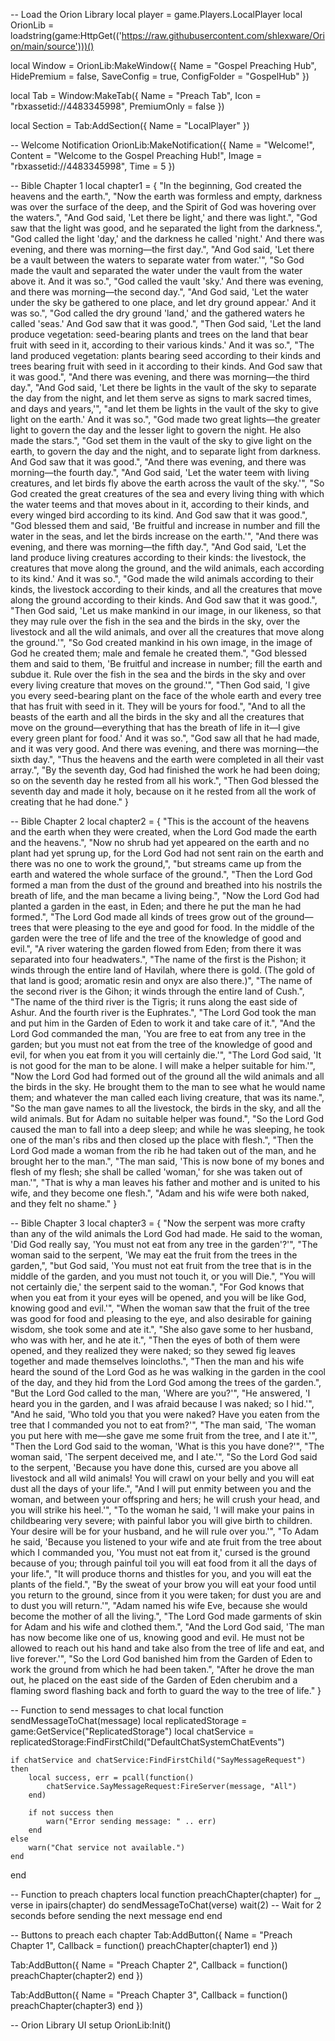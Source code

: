 -- Load the Orion Library
local player = game.Players.LocalPlayer
local OrionLib = loadstring(game:HttpGet(('https://raw.githubusercontent.com/shlexware/Orion/main/source')))()

local Window = OrionLib:MakeWindow({
    Name = "Gospel Preaching Hub",
    HidePremium = false,
    SaveConfig = true,
    ConfigFolder = "GospelHub"
})

local Tab = Window:MakeTab({
    Name = "Preach Tab",
    Icon = "rbxassetid://4483345998",
    PremiumOnly = false
})

local Section = Tab:AddSection({ Name = "LocalPlayer" })

-- Welcome Notification
OrionLib:MakeNotification({
    Name = "Welcome!",
    Content = "Welcome to the Gospel Preaching Hub!",
    Image = "rbxassetid://4483345998",
    Time = 5
})

-- Bible Chapter 1
local chapter1 = {
    "In the beginning, God created the heavens and the earth.",
    "Now the earth was formless and empty, darkness was over the surface of the deep, and the Spirit of God was hovering over the waters.",
    "And God said, 'Let there be light,' and there was light.",
    "God saw that the light was good, and he separated the light from the darkness.",
    "God called the light 'day,' and the darkness he called 'night.' And there was evening, and there was morning—the first day.",
    "And God said, 'Let there be a vault between the waters to separate water from water.'",
    "So God made the vault and separated the water under the vault from the water above it. And it was so.",
    "God called the vault 'sky.' And there was evening, and there was morning—the second day.",
    "And God said, 'Let the water under the sky be gathered to one place, and let dry ground appear.' And it was so.",
    "God called the dry ground 'land,' and the gathered waters he called 'seas.' And God saw that it was good.",
    "Then God said, 'Let the land produce vegetation: seed-bearing plants and trees on the land that bear fruit with seed in it, according to their various kinds.' And it was so.",
    "The land produced vegetation: plants bearing seed according to their kinds and trees bearing fruit with seed in it according to their kinds. And God saw that it was good.",
    "And there was evening, and there was morning—the third day.",
    "And God said, 'Let there be lights in the vault of the sky to separate the day from the night, and let them serve as signs to mark sacred times, and days and years,'",
    "and let them be lights in the vault of the sky to give light on the earth.' And it was so.",
    "God made two great lights—the greater light to govern the day and the lesser light to govern the night. He also made the stars.",
    "God set them in the vault of the sky to give light on the earth, to govern the day and the night, and to separate light from darkness. And God saw that it was good.",
    "And there was evening, and there was morning—the fourth day.",
    "And God said, 'Let the water teem with living creatures, and let birds fly above the earth across the vault of the sky.'",
    "So God created the great creatures of the sea and every living thing with which the water teems and that moves about in it, according to their kinds, and every winged bird according to its kind. And God saw that it was good.",
    "God blessed them and said, 'Be fruitful and increase in number and fill the water in the seas, and let the birds increase on the earth.'",
    "And there was evening, and there was morning—the fifth day.",
    "And God said, 'Let the land produce living creatures according to their kinds: the livestock, the creatures that move along the ground, and the wild animals, each according to its kind.' And it was so.",
    "God made the wild animals according to their kinds, the livestock according to their kinds, and all the creatures that move along the ground according to their kinds. And God saw that it was good.",
    "Then God said, 'Let us make mankind in our image, in our likeness, so that they may rule over the fish in the sea and the birds in the sky, over the livestock and all the wild animals, and over all the creatures that move along the ground.'",
    "So God created mankind in his own image, in the image of God he created them; male and female he created them.",
    "God blessed them and said to them, 'Be fruitful and increase in number; fill the earth and subdue it. Rule over the fish in the sea and the birds in the sky and over every living creature that moves on the ground.'",
    "Then God said, 'I give you every seed-bearing plant on the face of the whole earth and every tree that has fruit with seed in it. They will be yours for food.",
    "And to all the beasts of the earth and all the birds in the sky and all the creatures that move on the ground—everything that has the breath of life in it—I give every green plant for food.' And it was so.",
    "God saw all that he had made, and it was very good. And there was evening, and there was morning—the sixth day.",
    "Thus the heavens and the earth were completed in all their vast array.",
    "By the seventh day, God had finished the work he had been doing; so on the seventh day he rested from all his work.",
    "Then God blessed the seventh day and made it holy, because on it he rested from all the work of creating that he had done."
}

-- Bible Chapter 2
local chapter2 = {
    "This is the account of the heavens and the earth when they were created, when the Lord God made the earth and the heavens.",
    "Now no shrub had yet appeared on the earth and no plant had yet sprung up, for the Lord God had not sent rain on the earth and there was no one to work the ground,",
    "but streams came up from the earth and watered the whole surface of the ground.",
    "Then the Lord God formed a man from the dust of the ground and breathed into his nostrils the breath of life, and the man became a living being.",
    "Now the Lord God had planted a garden in the east, in Eden; and there he put the man he had formed.",
    "The Lord God made all kinds of trees grow out of the ground—trees that were pleasing to the eye and good for food. In the middle of the garden were the tree of life and the tree of the knowledge of good and evil.",
    "A river watering the garden flowed from Eden; from there it was separated into four headwaters.",
    "The name of the first is the Pishon; it winds through the entire land of Havilah, where there is gold. (The gold of that land is good; aromatic resin and onyx are also there.)",
    "The name of the second river is the Gihon; it winds through the entire land of Cush.",
    "The name of the third river is the Tigris; it runs along the east side of Ashur. And the fourth river is the Euphrates.",
    "The Lord God took the man and put him in the Garden of Eden to work it and take care of it.",
    "And the Lord God commanded the man, 'You are free to eat from any tree in the garden; but you must not eat from the tree of the knowledge of good and evil, for when you eat from it you will certainly die.'",
    "The Lord God said, 'It is not good for the man to be alone. I will make a helper suitable for him.'",
    "Now the Lord God had formed out of the ground all the wild animals and all the birds in the sky. He brought them to the man to see what he would name them; and whatever the man called each living creature, that was its name.",
    "So the man gave names to all the livestock, the birds in the sky, and all the wild animals. But for Adam no suitable helper was found.",
    "So the Lord God caused the man to fall into a deep sleep; and while he was sleeping, he took one of the man's ribs and then closed up the place with flesh.",
    "Then the Lord God made a woman from the rib he had taken out of the man, and he brought her to the man.",
    "The man said, 'This is now bone of my bones and flesh of my flesh; she shall be called 'woman,' for she was taken out of man.'",
    "That is why a man leaves his father and mother and is united to his wife, and they become one flesh.",
    "Adam and his wife were both naked, and they felt no shame."
}

-- Bible Chapter 3
local chapter3 = {
    "Now the serpent was more crafty than any of the wild animals the Lord God had made. He said to the woman, 'Did God really say, 'You must not eat from any tree in the garden'?'",
    "The woman said to the serpent, 'We may eat the fruit from the trees in the garden,",
    "but God said, 'You must not eat fruit from the tree that is in the middle of the garden, and you must not touch it, or you will Die.",
    "You will not certainly die,' the serpent said to the woman.",
    "For God knows that when you eat from it your eyes will be opened, and you will be like God, knowing good and evil.'",
    "When the woman saw that the fruit of the tree was good for food and pleasing to the eye, and also desirable for gaining wisdom, she took some and ate it.",
    "She also gave some to her husband, who was with her, and he ate it.",
    "Then the eyes of both of them were opened, and they realized they were naked; so they sewed fig leaves together and made themselves loincloths.",
    "Then the man and his wife heard the sound of the Lord God as he was walking in the garden in the cool of the day, and they hid from the Lord God among the trees of the garden.",
    "But the Lord God called to the man, 'Where are you?'",
    "He answered, 'I heard you in the garden, and I was afraid because I was naked; so I hid.'",
    "And he said, 'Who told you that you were naked? Have you eaten from the tree that I commanded you not to eat from?'",
    "The man said, 'The woman you put here with me—she gave me some fruit from the tree, and I ate it.'",
    "Then the Lord God said to the woman, 'What is this you have done?'",
    "The woman said, 'The serpent deceived me, and I ate.'",
    "So the Lord God said to the serpent, 'Because you have done this, cursed are you above all livestock and all wild animals! You will crawl on your belly and you will eat dust all the days of your life.",
    "And I will put enmity between you and the woman, and between your offspring and hers; he will crush your head, and you will strike his heel.'",
    "To the woman he said, 'I will make your pains in childbearing very severe; with painful labor you will give birth to children. Your desire will be for your husband, and he will rule over you.'",
    "To Adam he said, 'Because you listened to your wife and ate fruit from the tree about which I commanded you, 'You must not eat from it,' cursed is the ground because of you; through painful toil you will eat food from it all the days of your life.",
    "It will produce thorns and thistles for you, and you will eat the plants of the field.",
    "By the sweat of your brow you will eat your food until you return to the ground, since from it you were taken; for dust you are and to dust you will return.'",
    "Adam named his wife Eve, because she would become the mother of all the living.",
    "The Lord God made garments of skin for Adam and his wife and clothed them.",
    "And the Lord God said, 'The man has now become like one of us, knowing good and evil. He must not be allowed to reach out his hand and take also from the tree of life and eat, and live forever.'",
    "So the Lord God banished him from the Garden of Eden to work the ground from which he had been taken.",
    "After he drove the man out, he placed on the east side of the Garden of Eden cherubim and a flaming sword flashing back and forth to guard the way to the tree of life."
}

-- Function to send messages to chat
local function sendMessageToChat(message)
    local replicatedStorage = game:GetService("ReplicatedStorage")
    local chatService = replicatedStorage:FindFirstChild("DefaultChatSystemChatEvents")

    if chatService and chatService:FindFirstChild("SayMessageRequest") then
        local success, err = pcall(function()
            chatService.SayMessageRequest:FireServer(message, "All")
        end)

        if not success then
            warn("Error sending message: " .. err)
        end
    else
        warn("Chat service not available.")
    end
end

-- Function to preach chapters
local function preachChapter(chapter)
    for _, verse in ipairs(chapter) do
        sendMessageToChat(verse)
        wait(2) -- Wait for 2 seconds before sending the next message
    end
end

-- Buttons to preach each chapter
Tab:AddButton({
    Name = "Preach Chapter 1",
    Callback = function()
        preachChapter(chapter1)
    end
})

Tab:AddButton({
    Name = "Preach Chapter 2",
    Callback = function()
        preachChapter(chapter2)
    end
})

Tab:AddButton({
    Name = "Preach Chapter 3",
    Callback = function()
        preachChapter(chapter3)
    end
})

-- Orion Library UI setup
OrionLib:Init()
